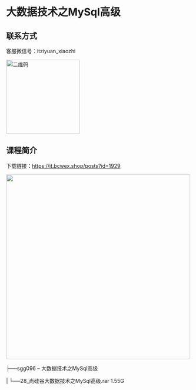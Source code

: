 # 大数据技术之MySql高级

## 联系方式

客服微信号：itziyuan_xiaozhi

<img src="https://ziyuanyun.oss-cn-guangzhou.aliyuncs.com/common/20240614073449/666b82192834a.jpg" width="200" height="200" alt="二维码">

## 课程简介

下载链接：https://it.bcwex.shop/posts?id=1929

<img src="https://ziyuanyun.oss-cn-guangzhou.aliyuncs.com/yun/20240515183607/6644901790cac.jpg" width="500" alt="">

  ├──sgg096 &#8211; 大数据技术之MySql高级

 | └──28_尚硅谷大数据技术之MySql高级.rar 1.55G

  